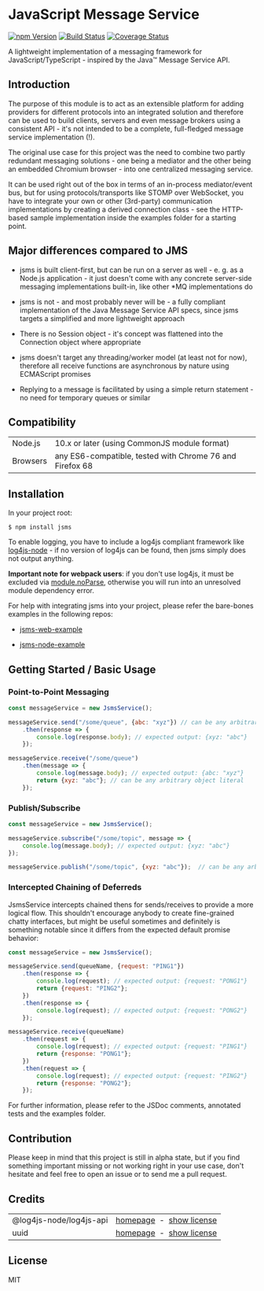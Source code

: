 # JavaScript Message Service

<a href="https://www.npmjs.com/package/jsms"><img alt="npm Version" src="https://img.shields.io/npm/v/jsms.svg"></a>
<a href="https://travis-ci.org/rfruesmer/jsms"><img alt="Build Status" src="https://travis-ci.org/rfruesmer/jsms.svg?branch=master"></a>
<a href="https://codecov.io/gh/rfruesmer/jsms"><img alt="Coverage Status" src="https://codecov.io/gh/rfruesmer/jsms/master.svg"></a>

A lightweight implementation of a messaging framework for JavaScript/TypeScript - inspired by the Java™ Message Service API.

## Introduction

The purpose of this module is to act as an extensible platform for adding providers for different protocols into an integrated solution and therefore can be used to build clients, servers and even message brokers using a consistent API - it's not intended to be a complete, full-fledged message service implementation (!). 

The original use case for this project was the need to combine two partly redundant messaging solutions - one being a mediator and the other being an embedded Chromium browser - into one centralized messaging service.

It can be used right out of the box in terms of an in-process mediator/event bus, but for using protocols/transports like STOMP over WebSocket, you have to integrate your own or other (3rd-party) communication implementations by creating a derived connection class - see the HTTP-based sample implementation inside the examples folder for a starting point.

## Major differences compared to JMS

- jsms is built client-first, but can be run on a server as well - e. g. as a Node.js application - it just doesn't come with any concrete server-side messaging implementations built-in, like other *MQ implementations do
  
- jsms is not - and most probably never will be - a fully compliant implementation of the Java Message Service API specs, since jsms targets a simplified and more lightweight approach
  
- There is no Session object - it's concept was flattened into the Connection object where appropriate
  
- jsms doesn't target any threading/worker model (at least not for now), therefore all receive functions are asynchronous by nature using ECMAScript promises
  
- Replying to a message is facilitated by using a simple return statement - no need for temporary queues or similar

## Compatibility

<table>
    <tr>
        <td>Node.js</td>
        <td>10.x or later (using CommonJS module format)</td>
    </tr>
    <tr>
        <td>Browsers</td>
        <td>any ES6-compatible, tested with Chrome 76 and Firefox 68</td>
    </tr>
</table>

## Installation

In your project root:

```
$ npm install jsms
```

To enable logging, you have to include a log4js compliant framework like [log4js-node](https://www.npmjs.com/package/log4js) - if no version of log4js can be found, then jsms simply does not output anything.

**Important note for webpack users**: if you don't use log4js, it must be excluded via [module.noParse](https://webpack.js.org/configuration/module/#modulenoparse), otherwise you will run into an unresolved module dependency error.

For help with integrating jsms into your project, please refer the bare-bones examples in the following repos:

- [jsms-web-example](https://github.com/rfruesmer/jsms-web-example)

- [jsms-node-example](https://github.com/rfruesmer/jsms-node-example)

## Getting Started / Basic Usage

### Point-to-Point Messaging

```js
const messageService = new JsmsService();

messageService.send("/some/queue", {abc: "xyz"}) // can be any arbitrary object literal
    .then(response => {
        console.log(response.body); // expected output: {xyz: "abc"}
    });

messageService.receive("/some/queue")
    .then(message => {
        console.log(message.body); // expected output: {abc: "xyz"}
        return {xyz: "abc"}; // can be any arbitrary object literal
    });
```

### Publish/Subscribe

```js
const messageService = new JsmsService();

messageService.subscribe("/some/topic", message => {
    console.log(message.body); // expected output: {xyz: "abc"}
});

messageService.publish("/some/topic", {xyz: "abc"});  // can be any arbitrary object literal

```

### Intercepted Chaining of Deferreds

JsmsService intercepts chained thens for sends/receives to provide a more logical flow. This shouldn't encourage anybody to create fine-grained chatty interfaces, but might be useful sometimes and definitely is something notable since it differs from the expected default promise behavior:

```js
const messageService = new JsmsService();

messageService.send(queueName, {request: "PING1"})
    .then(response => {
        console.log(request); // expected output: {request: "PONG1"}
        return {request: "PING2"};
    })
    .then(response => {
        console.log(request); // expected output: {request: "PONG2"}
    });

messageService.receive(queueName)
    .then(request => {
        console.log(request); // expected output: {request: "PING1"}
        return {response: "PONG1"};
    })
    .then(request => {
        console.log(request); // expected output: {request: "PING2"}
        return {response: "PONG2"};
    });
```

For further information, please refer to the JSDoc comments, annotated tests and the examples folder.

## Contribution

Please keep in mind that this project is still in alpha state, but if you find something important missing or not working right in your use case, don't hesitate and feel free to open an issue or to send me a pull request.

## Credits

<table align="center">
    <tr>
        <td>@log4js-node/log4js-api</td>
        <td align="right">
            <a href="https://www.npmjs.com/package/@log4js-node/log4js-api">homepage</a>
            &nbsp;-&nbsp;  
            <a href="https://github.com/log4js-node/log4js-api/blob/master/LICENSE">show license</a>
        </td>
    </tr>
    <tr>
        <td>uuid </td>
        <td align="right">
            <a href="https://www.npmjs.com/package/uuid">homepage</a>
            &nbsp;-&nbsp;  
            <a href="https://github.com/kelektiv/node-uuid/blob/master/LICENSE.md">show license</a>
        </td>
    </tr>
</table>

## License

MIT